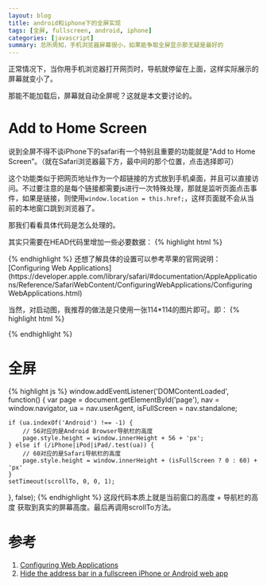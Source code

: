 ```yaml
---
layout: blog
title: android和iphone下的全屏实现
tags: [全屏, fullscreen, android, iphone]
categories: [javascript]
summary: 总所周知，手机浏览器屏幕很小，如果能争取全屏显示那无疑是最好的
---
```

正常情况下，当你用手机浏览器打开网页时，导航就停留在上面，这样实际展示的屏幕就变小了。

那能不能加载后，屏幕就自动全屏呢？这就是本文要讨论的。

# Add to Home Screen
说到全屏不得不谈iPhone下的safari有一个特别且重要的功能就是“Add to Home Screen”。（就在Safari浏览器最下方，最中间的那个位置，点击选择即可）

这个功能类似于把网页地址作为一个超链接的方式放到手机桌面，并且可以直接访问。不过要注意的是每个链接都需要js进行一次特殊处理，那就是监听页面点击事件，如果是链接，则使用`window.location = this.href;`，这样页面就不会从当前的本地窗口跳到浏览器了。

那我们看看具体代码是怎么处理的。

其实只需要在HEAD代码里增加一些必要数据：
{% highlight html %}
<meta name="apple-mobile-web-app-capable" content="yes" /><!-- home screen app 全屏 -->
<meta name="apple-mobile-web-app-status-bar-style" content="black" /><!-- 状态栏 -->
<!-- 还需要额外设置不同尺寸的启动图，默认不设置的话会自动去寻找根目录下的apple-touch-icon-precomposed.png -->
<!-- home screen app iPhone icon -->
<link rel="apple-touch-icon-precomposed" sizes="57x57" href="startup/apple-touch-icon-57x57-precomposed.png" />
<!-- home screen app iPad icon -->
<link rel="apple-touch-icon-precomposed" sizes="72x72" href="startup/apple-touch-icon-72x72-precomposed.png" />
<!-- home screen app iPhone Retinas icon -->
<link rel="apple-touch-icon-precomposed" sizes="114x114" href="startup/apple-touch-icon-114x114-precomposed.png" />
<!-- home screen app iPad Retinas icon -->
<link rel="apple-touch-icon-precomposed" sizes="144x144" href="startup/apple-touch-icon-144x144-precomposed.png" />
<!-- iPhone5启动图 -->
<link rel="apple-touch-startup-image" href="startup/startup5.png" media="(device-height:568px)">
<!-- iPhone4启动图 -->
<link rel="apple-touch-startup-image" size="640x920" href="startup/startup.png" media="(device-height:480px)">
{% endhighlight %}
还想了解具体的设置可以参考苹果的官网说明：[Configuring Web Applications](https://developer.apple.com/library/safari/#documentation/AppleApplications/Reference/SafariWebContent/ConfiguringWebApplications/ConfiguringWebApplications.html)

当然，对启动图，我推荐的做法是只使用一张114*114的图片即可。即：
{% highlight html %}
<link rel="apple-touch-icon-precomposed" href="startup/apple-touch-icon-114x114-precomposed.png" />
{% endhighlight %}

# 全屏
{% highlight js %}
window.addEventListener('DOMContentLoaded', function() {
    var page = document.getElementById('page'),
        nav = window.navigator,
        ua = nav.userAgent,
        isFullScreen = nav.standalone;

    if (ua.indexOf('Android') !== -1) {
        // 56对应的是Android Browser导航栏的高度
        page.style.height = window.innerHeight + 56 + 'px';
    } else if (/iPhone|iPod|iPad/.test(ua)) {
        // 60对应的是Safari导航栏的高度
        page.style.height = window.innerHeight + (isFullScreen ? 0 : 60) + 'px'
    }
    setTimeout(scrollTo, 0, 0, 1);
}, false);
{% endhighlight %}
这段代码本质上就是当前窗口的高度 + 导航栏的高度 获取到真实的屏幕高度。最后再调用scrollTo方法。

# 参考
1. [Configuring Web Applications](https://developer.apple.com/library/safari/#documentation/AppleApplications/Reference/SafariWebContent/ConfiguringWebApplications/ConfiguringWebApplications.html)
2. [Hide the address bar in a fullscreen iPhone or Android web app](https://gist.github.com/1172490)
